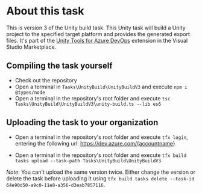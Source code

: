 # About this task

This is version 3 of the Unity build task. This Unity task will build a Unity project to the specified target platform and provides the generated export files. It's part of the [Unity Tools for Azure DevOps](https://marketplace.visualstudio.com/items?itemName=DinomiteStudios.64e90d50-a9c0-11e8-a356-d3eab7857116) extension in the Visual Studio Marketplace.

## Compiling the task yourself

- Check out the repository
- Open a terminal in `Tasks\UnityBuild\UnityBuildV3` and execute `npm i @types/node`
- Open a terminal in the repository's root folder and execute `tsc Tasks\UnityBuild\UnityBuildV3\unity-build.ts --lib es6`

## Uploading the task to your organization

- Open a terminal in the repository's root folder and execute `tfx login`, entering the following url: https://dev.azure.com/{accountname}

- Open a terminal in the repository's root folder and execute `tfx build tasks upload --task-path Tasks\UnityBuild\UnityBuildV3`

*Note*: You can't upload the same version twice. Either change the version or delete the task before uploading it using `tfx build tasks delete --task-id 64e90d50-a9c0-11e8-a356-d3eab7857116`.